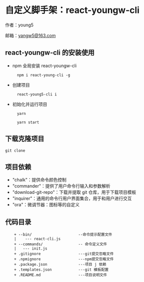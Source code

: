 # 自定义脚手架：react-youngw-cli

作者：young5

邮箱：yangw5@163.com

## react-youngw-cli 的安装使用

- npm 全局安装 react-youngw-cli

        npm i react-young-cli -g

- 创建项目

        react-young5-cli i

- 初始化并运行项目

        yarn

        yarn start

## 下载克隆项目

    git clone

## 项目依赖

- "chalk"：提供命令颜色控制
- "commander"：提供了用户命令行输入和参数解析
- "download-git-repo"：下载并提取 git 仓库，用于下载项目模板
- "inquirer"：通用的命令行用户界面集合，用于和用户进行交互
- "ora"：微调节器：图标等的自定义

## 代码目录

        + --bin/                     --命令提示配置文件
        |    --- react-cli.js
        + --commands/                -- 命令定义文件
        |   --- init.js
        + .gitignore                 ---git提交忽略文件
        + .npmignore                 ---npm提交忽略文件
        + .package.json              ---项目 j 依赖
        + .templates.json            ---git 模板配置
        + .README.md                 ---项目说明文件
